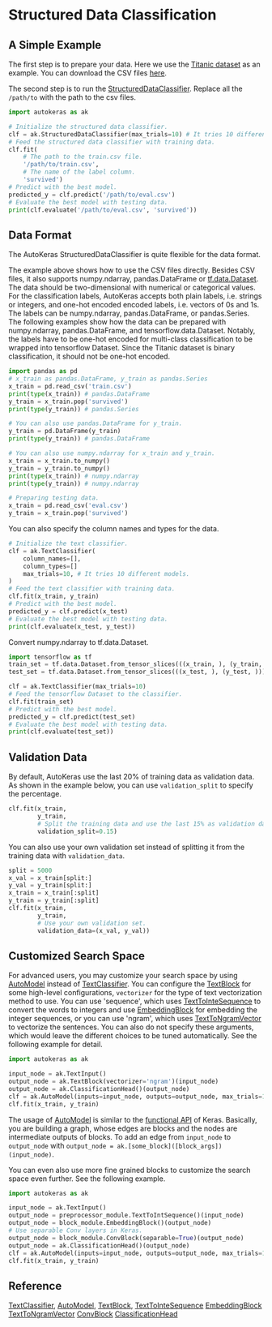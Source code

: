 # Structured Data Classification
## A Simple Example
The first step is to prepare your data. Here we use the [Titanic
dataset](https://www.kaggle.com/c/titanic) as an example. You can download the CSV
files [here](https://keras.io/datasets/#imdb-movie-reviews-sentiment-classification).

The second step is to run the
[StructuredDataClassifier](/structured_data_classifier).
Replace all the `/path/to` with the path to the csv files.

```python
import autokeras as ak

# Initialize the structured data classifier.
clf = ak.StructuredDataClassifier(max_trials=10) # It tries 10 different models.
# Feed the structured data classifier with training data.
clf.fit(
    # The path to the train.csv file.
    '/path/to/train.csv',
    # The name of the label column.
    'survived')
# Predict with the best model.
predicted_y = clf.predict('/path/to/eval.csv')
# Evaluate the best model with testing data.
print(clf.evaluate('/path/to/eval.csv', 'survived'))
```

## Data Format
The AutoKeras StructuredDataClassifier is quite flexible for the data format.

The example above shows how to use the CSV files directly. Besides CSV files, it also
supports numpy.ndarray, pandas.DataFrame or [tf.data.Dataset](
https://www.tensorflow.org/api_docs/python/tf/data/Dataset?version=stable). The data should be
two-dimensional with numerical or categorical values. For the classification labels,
AutoKeras accepts both plain labels, i.e.  strings or integers, and one-hot encoded
encoded labels, i.e. vectors of 0s and 1s.
The labels can be numpy.ndarray, pandas.DataFrame, or pandas.Series.
The following examples show how the data can be prepared with numpy.ndarray,
pandas.DataFrame, and tensorflow.data.Dataset.
Notably, the labels have to be one-hot encoded for multi-class
classification to be wrapped into tensorflow Dataset.
Since the Titanic dataset is binary
classification, it should not be one-hot encoded.

```python
import pandas as pd
# x_train as pandas.DataFrame, y_train as pandas.Series
x_train = pd.read_csv('train.csv')
print(type(x_train)) # pandas.DataFrame
y_train = x_train.pop('survived')
print(type(y_train)) # pandas.Series

# You can also use pandas.DataFrame for y_train.
y_train = pd.DataFrame(y_train)
print(type(y_train)) # pandas.DataFrame

# You can also use numpy.ndarray for x_train and y_train.
x_train = x_train.to_numpy()
y_train = y_train.to_numpy()
print(type(x_train)) # numpy.ndarray
print(type(y_train)) # numpy.ndarray

# Preparing testing data.
x_train = pd.read_csv('eval.csv')
y_train = x_train.pop('survived')
```
You can also specify the column names and types for the data.
```python
# Initialize the text classifier.
clf = ak.TextClassifier(
    column_names=[],
    column_types=[]
    max_trials=10, # It tries 10 different models.
)
# Feed the text classifier with training data.
clf.fit(x_train, y_train)
# Predict with the best model.
predicted_y = clf.predict(x_test)
# Evaluate the best model with testing data.
print(clf.evaluate(x_test, y_test))
```

Convert numpy.ndarray to tf.data.Dataset.

```python
import tensorflow as tf
train_set = tf.data.Dataset.from_tensor_slices(((x_train, ), (y_train, )))
test_set = tf.data.Dataset.from_tensor_slices(((x_test, ), (y_test, )))

clf = ak.TextClassifier(max_trials=10)
# Feed the tensorflow Dataset to the classifier.
clf.fit(train_set)
# Predict with the best model.
predicted_y = clf.predict(test_set)
# Evaluate the best model with testing data.
print(clf.evaluate(test_set))
```

## Validation Data
By default, AutoKeras use the last 20% of training data as validation data.
As shown in the example below, you can use `validation_split` to specify the percentage.

```python
clf.fit(x_train,
        y_train,
        # Split the training data and use the last 15% as validation data.
        validation_split=0.15)
```

You can also use your own validation set
instead of splitting it from the training data with `validation_data`.

```python
split = 5000
x_val = x_train[split:]
y_val = y_train[split:]
x_train = x_train[:split]
y_train = y_train[:split]
clf.fit(x_train,
        y_train,
        # Use your own validation set.
        validation_data=(x_val, y_val))
```

## Customized Search Space
For advanced users, you may customize your search space by using
[AutoModel](/auto_model/#automodel-class) instead of
[TextClassifier](/text_classifier). You can configure the
[TextBlock](/block/#textblock-class) for some high-level configurations, `vectorizer`
for the type of text vectorization method to use.  You can use 'sequence', which uses
[TextToInteSequence](/preprocessor/#texttointsequence-class) to convert the words to
integers and use [EmbeddingBlock](/block/#embeddingblock-class) for embedding the
integer sequences, or you can use 'ngram', which uses
[TextToNgramVector](/preprocessor/#texttongramvector-class) to vectorize the
sentences.  You can also do not specify these arguments, which would leave the
different choices to be tuned automatically.  See the following example for detail.

```python
import autokeras as ak

input_node = ak.TextInput()
output_node = ak.TextBlock(vectorizer='ngram')(input_node)
output_node = ak.ClassificationHead()(output_node)
clf = ak.AutoModel(inputs=input_node, outputs=output_node, max_trials=10)
clf.fit(x_train, y_train)
```
The usage of [AutoModel](/auto_model/#automodel-class) is similar to the
[functional API](https://www.tensorflow.org/guide/keras/functional) of Keras.
Basically, you are building a graph, whose edges are blocks and the nodes are intermediate outputs of blocks.
To add an edge from `input_node` to `output_node` with
`output_node = ak.[some_block]([block_args])(input_node)`.

You can even also use more fine grained blocks to customize the search space even
further. See the following example.

```python
import autokeras as ak

input_node = ak.TextInput()
output_node = preprocessor_module.TextToIntSequence()(input_node)
output_node = block_module.EmbeddingBlock()(output_node)
# Use separable Conv layers in Keras.
output_node = block_module.ConvBlock(separable=True)(output_node)
output_node = ak.ClassificationHead()(output_node)
clf = ak.AutoModel(inputs=input_node, outputs=output_node, max_trials=10)
clf.fit(x_train, y_train)
```


## Reference
[TextClassifier](/text_classifier),
[AutoModel](/auto_model/#automodel-class),
[TextBlock](/block/#textblock-class),
[TextToInteSequence](/preprocessor/#texttointsequence-class)
[EmbeddingBlock](/block/#embeddingblock-class) 
[TextToNgramVector](/preprocessor/#texttongramvector-class) 
[ConvBlock](/block/#convblock-class)
[ClassificationHead](/head/#classification-head-class)
